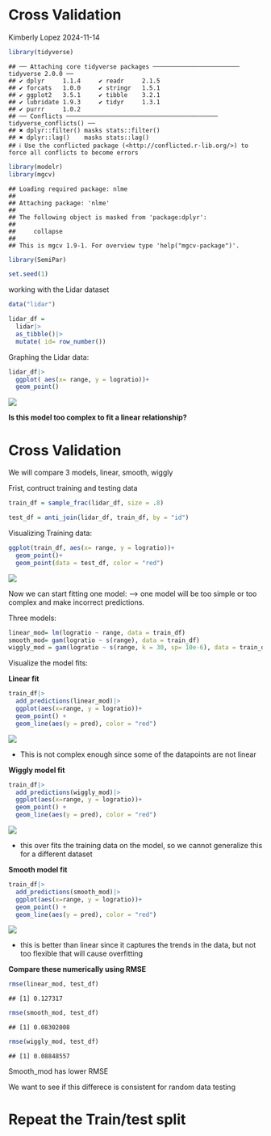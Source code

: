 Cross Validation
================
Kimberly Lopez
2024-11-14

``` r
library(tidyverse)
```

    ## ── Attaching core tidyverse packages ──────────────────────── tidyverse 2.0.0 ──
    ## ✔ dplyr     1.1.4     ✔ readr     2.1.5
    ## ✔ forcats   1.0.0     ✔ stringr   1.5.1
    ## ✔ ggplot2   3.5.1     ✔ tibble    3.2.1
    ## ✔ lubridate 1.9.3     ✔ tidyr     1.3.1
    ## ✔ purrr     1.0.2     
    ## ── Conflicts ────────────────────────────────────────── tidyverse_conflicts() ──
    ## ✖ dplyr::filter() masks stats::filter()
    ## ✖ dplyr::lag()    masks stats::lag()
    ## ℹ Use the conflicted package (<http://conflicted.r-lib.org/>) to force all conflicts to become errors

``` r
library(modelr)
library(mgcv)
```

    ## Loading required package: nlme
    ## 
    ## Attaching package: 'nlme'
    ## 
    ## The following object is masked from 'package:dplyr':
    ## 
    ##     collapse
    ## 
    ## This is mgcv 1.9-1. For overview type 'help("mgcv-package")'.

``` r
library(SemiPar)

set.seed(1)
```

working with the Lidar dataset

``` r
data("lidar")

lidar_df = 
  lidar|>
  as_tibble()|>
  mutate( id= row_number())
```

Graphing the Lidar data:

``` r
lidar_df|>
  ggplot( aes(x= range, y = logratio))+ 
  geom_point()
```

![](cross_validation_files/figure-gfm/unnamed-chunk-3-1.png)<!-- -->

**Is this model too complex to fit a linear relationship?**

# Cross Validation

We will compare 3 models, linear, smooth, wiggly

Frist, contruct training and testing data

``` r
train_df = sample_frac(lidar_df, size = .8)

test_df = anti_join(lidar_df, train_df, by = "id")
```

Visualizing Training data:

``` r
ggplot(train_df, aes(x= range, y = logratio))+ 
  geom_point()+ 
  geom_point(data = test_df, color = "red")
```

![](cross_validation_files/figure-gfm/unnamed-chunk-5-1.png)<!-- -->

Now we can start fitting one model: –\> one model will be too simple or
too complex and make incorrect predictions.

Three models:

``` r
linear_mod= lm(logratio ~ range, data = train_df)
smooth_mod= gam(logratio ~ s(range), data = train_df)
wiggly_mod = gam(logratio ~ s(range, k = 30, sp= 10e-6), data = train_df)
```

Visualize the model fits:

**Linear fit**

``` r
train_df|>
  add_predictions(linear_mod)|> 
  ggplot(aes(x=range, y = logratio))+ 
  geom_point() + 
  geom_line(aes(y = pred), color = "red")
```

![](cross_validation_files/figure-gfm/unnamed-chunk-7-1.png)<!-- -->

- This is not complex enough since some of the datapoints are not linear

**Wiggly model fit**

``` r
train_df|>
  add_predictions(wiggly_mod)|> 
  ggplot(aes(x=range, y = logratio))+ 
  geom_point() + 
  geom_line(aes(y = pred), color = "red")
```

![](cross_validation_files/figure-gfm/unnamed-chunk-8-1.png)<!-- -->

- this over fits the training data on the model, so we cannot generalize
  this for a different dataset

**Smooth model fit**

``` r
train_df|>
  add_predictions(smooth_mod)|> 
  ggplot(aes(x=range, y = logratio))+ 
  geom_point() + 
  geom_line(aes(y = pred), color = "red")
```

![](cross_validation_files/figure-gfm/unnamed-chunk-9-1.png)<!-- -->

- this is better than linear since it captures the trends in the data,
  but not too flexible that will cause overfitting

**Compare these numerically using RMSE**

``` r
rmse(linear_mod, test_df)
```

    ## [1] 0.127317

``` r
rmse(smooth_mod, test_df)
```

    ## [1] 0.08302008

``` r
rmse(wiggly_mod, test_df)
```

    ## [1] 0.08848557

Smooth_mod has lower RMSE

We want to see if this differece is consistent for random data testing

# Repeat the Train/test split
